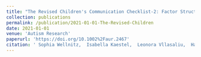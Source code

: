 ```yaml
---
title: "The Revised Children's Communication Checklist-2: Factor Structure and Psychometric Evaluation"
collection: publications
permalink: /publication/2021-01-01-The-Revised-Children
date: 2021-01-01
venue: 'Autism Research'
paperurl: 'https://doi.org/10.1002%2Faur.2467'
citation: ' Sophia Wellnitz,  Isabella Kaestel,  Leonora Vllasaliu,  Hannah Cholemkery,  Christine Freitag,  **Nico Bast**, &quot;The Revised Childrentextquotesingles Communication Checklist-2: Factor Structure and Psychometric Evaluation.&quot; Autism Research, 2021.'
---
```

